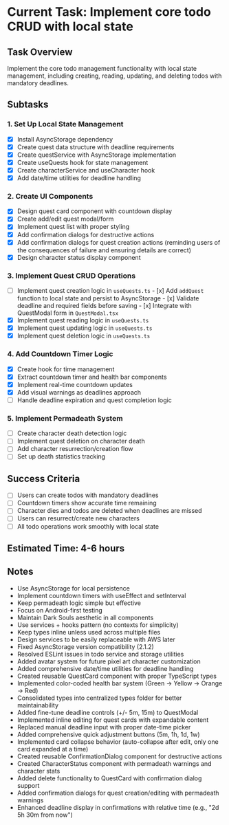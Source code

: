 # Current Task: Implement core todo CRUD with local state

## Task Overview

Implement the core todo management functionality with local state management, including creating, reading, updating, and deleting todos with mandatory deadlines.

## Subtasks

### 1. Set Up Local State Management

- [x] Install AsyncStorage dependency
- [x] Create quest data structure with deadline requirements
- [x] Create questService with AsyncStorage implementation
- [x] Create useQuests hook for state management
- [x] Create characterService and useCharacter hook
- [x] Add date/time utilities for deadline handling

### 2. Create UI Components

- [x] Design quest card component with countdown display
- [x] Create add/edit quest modal/form
- [x] Implement quest list with proper styling
- [x] Add confirmation dialogs for destructive actions
- [x] Add confirmation dialogs for quest creation actions (reminding users of the consequences of failure and ensuring details are correct)
- [x] Design character status display component

### 3. Implement Quest CRUD Operations
- [ ] Implement quest creation logic in `useQuests.ts`
      - [x] Add `addQuest` function to local state and persist to AsyncStorage
      - [x] Validate deadline and required fields before saving
      - [x] Integrate with QuestModal form in `QuestModal.tsx`
- [x] Implement quest reading logic in `useQuests.ts`
- [x] Implement quest updating logic in `useQuests.ts`
- [x] Implement quest deletion logic in `useQuests.ts`

### 4. Add Countdown Timer Logic

- [x] Create hook for time management
- [x] Extract countdown timer and health bar components
- [x] Implement real-time countdown updates
- [x] Add visual warnings as deadlines approach
- [ ] Handle deadline expiration and quest completion logic

### 5. Implement Permadeath System

- [ ] Create character death detection logic
- [ ] Implement quest deletion on character death
- [ ] Add character resurrection/creation flow
- [ ] Set up death statistics tracking

## Success Criteria

- [ ] Users can create todos with mandatory deadlines
- [ ] Countdown timers show accurate time remaining
- [ ] Character dies and todos are deleted when deadlines are missed
- [ ] Users can resurrect/create new characters
- [ ] All todo operations work smoothly with local state

## Estimated Time: 4-6 hours

## Notes

- Use AsyncStorage for local persistence
- Implement countdown timers with useEffect and setInterval
- Keep permadeath logic simple but effective
- Focus on Android-first testing
- Maintain Dark Souls aesthetic in all components
- Use services + hooks pattern (no contexts for simplicity)
- Keep types inline unless used across multiple files
- Design services to be easily replaceable with AWS later
- Fixed AsyncStorage version compatibility (2.1.2)
- Resolved ESLint issues in todo service and storage utilities
- Added avatar system for future pixel art character customization
- Added comprehensive date/time utilities for deadline handling
- Created reusable QuestCard component with proper TypeScript types
- Implemented color-coded health bar system (Green → Yellow → Orange → Red)
- Consolidated types into centralized types folder for better maintainability
- Added fine-tune deadline controls (+/- 5m, 15m) to QuestModal
- Implemented inline editing for quest cards with expandable content
- Replaced manual deadline input with proper date-time picker
- Added comprehensive quick adjustment buttons (5m, 1h, 1d, 1w)
- Implemented card collapse behavior (auto-collapse after edit, only one card expanded at a time)
- Created reusable ConfirmationDialog component for destructive actions
- Created CharacterStatus component with permadeath warnings and character stats
- Added delete functionality to QuestCard with confirmation dialog support
- Added confirmation dialogs for quest creation/editing with permadeath warnings
- Enhanced deadline display in confirmations with relative time (e.g., "2d 5h 30m from now")

